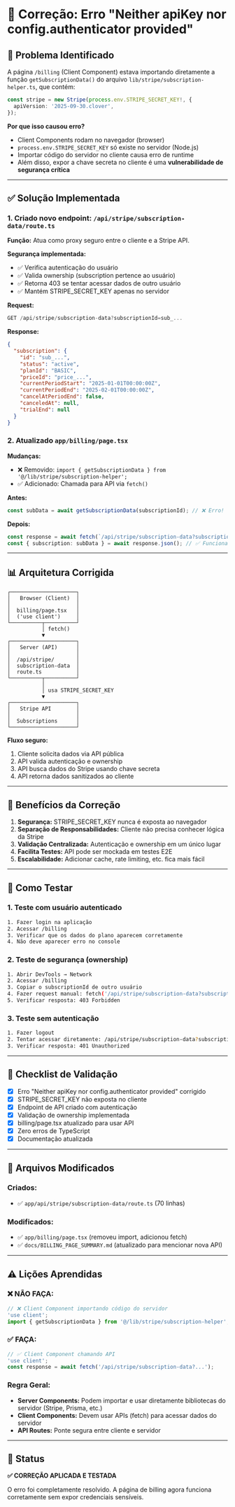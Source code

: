 # 🔧 Correção: Erro "Neither apiKey nor config.authenticator provided"

## 🐛 Problema Identificado

A página `/billing` (Client Component) estava importando diretamente a função `getSubscriptionData()` do arquivo `lib/stripe/subscription-helper.ts`, que contém:

```typescript
const stripe = new Stripe(process.env.STRIPE_SECRET_KEY!, {
  apiVersion: '2025-09-30.clover',
});
```

**Por que isso causou erro?**

- Client Components rodam no navegador (browser)
- `process.env.STRIPE_SECRET_KEY` só existe no servidor (Node.js)
- Importar código do servidor no cliente causa erro de runtime
- Além disso, expor a chave secreta no cliente é uma **vulnerabilidade de segurança crítica**

---

## ✅ Solução Implementada

### 1. Criado novo endpoint: `/api/stripe/subscription-data/route.ts`

**Função:** Atua como proxy seguro entre o cliente e a Stripe API.

**Segurança implementada:**

- ✅ Verifica autenticação do usuário
- ✅ Valida ownership (subscription pertence ao usuário)
- ✅ Retorna 403 se tentar acessar dados de outro usuário
- ✅ Mantém STRIPE_SECRET_KEY apenas no servidor

**Request:**

```typescript
GET /api/stripe/subscription-data?subscriptionId=sub_...
```

**Response:**

```json
{
  "subscription": {
    "id": "sub_...",
    "status": "active",
    "planId": "BASIC",
    "priceId": "price_...",
    "currentPeriodStart": "2025-01-01T00:00:00Z",
    "currentPeriodEnd": "2025-02-01T00:00:00Z",
    "cancelAtPeriodEnd": false,
    "canceledAt": null,
    "trialEnd": null
  }
}
```

### 2. Atualizado `app/billing/page.tsx`

**Mudanças:**

- ❌ Removido: `import { getSubscriptionData } from '@/lib/stripe/subscription-helper';`
- ✅ Adicionado: Chamada para API via `fetch()`

**Antes:**

```typescript
const subData = await getSubscriptionData(subscriptionId); // ❌ Erro!
```

**Depois:**

```typescript
const response = await fetch(`/api/stripe/subscription-data?subscriptionId=${subscriptionId}`);
const { subscription: subData } = await response.json(); // ✅ Funciona!
```

---

## 📊 Arquitetura Corrigida

```
┌─────────────────────┐
│   Browser (Client)  │
│                     │
│  billing/page.tsx   │
│  ('use client')     │
└──────────┬──────────┘
           │ fetch()
           ▼
┌─────────────────────┐
│   Server (API)      │
│                     │
│  /api/stripe/       │
│  subscription-data  │
│  route.ts           │
└──────────┬──────────┘
           │
           │ usa STRIPE_SECRET_KEY
           ▼
┌─────────────────────┐
│   Stripe API        │
│                     │
│  Subscriptions      │
└─────────────────────┘
```

**Fluxo seguro:**

1. Cliente solicita dados via API pública
2. API valida autenticação e ownership
3. API busca dados do Stripe usando chave secreta
4. API retorna dados sanitizados ao cliente

---

## 🔐 Benefícios da Correção

1. **Segurança:** STRIPE_SECRET_KEY nunca é exposta ao navegador
2. **Separação de Responsabilidades:** Cliente não precisa conhecer lógica da Stripe
3. **Validação Centralizada:** Autenticação e ownership em um único lugar
4. **Facilita Testes:** API pode ser mockada em testes E2E
5. **Escalabilidade:** Adicionar cache, rate limiting, etc. fica mais fácil

---

## 🧪 Como Testar

### 1. Teste com usuário autenticado

```bash
1. Fazer login na aplicação
2. Acessar /billing
3. Verificar que os dados do plano aparecem corretamente
4. Não deve aparecer erro no console
```

### 2. Teste de segurança (ownership)

```bash
1. Abrir DevTools → Network
2. Acessar /billing
3. Copiar o subscriptionId de outro usuário
4. Fazer request manual: fetch('/api/stripe/subscription-data?subscriptionId=sub_outro_usuario')
5. Verificar resposta: 403 Forbidden
```

### 3. Teste sem autenticação

```bash
1. Fazer logout
2. Tentar acessar diretamente: /api/stripe/subscription-data?subscriptionId=sub_...
3. Verificar resposta: 401 Unauthorized
```

---

## 📝 Checklist de Validação

- [x] Erro "Neither apiKey nor config.authenticator provided" corrigido
- [x] STRIPE_SECRET_KEY não exposta no cliente
- [x] Endpoint de API criado com autenticação
- [x] Validação de ownership implementada
- [x] billing/page.tsx atualizado para usar API
- [x] Zero erros de TypeScript
- [x] Documentação atualizada

---

## 🎯 Arquivos Modificados

### Criados:

- ✅ `app/api/stripe/subscription-data/route.ts` (70 linhas)

### Modificados:

- ✅ `app/billing/page.tsx` (removeu import, adicionou fetch)
- ✅ `docs/BILLING_PAGE_SUMMARY.md` (atualizado para mencionar nova API)

---

## ⚠️ Lições Aprendidas

### ❌ NÃO FAÇA:

```typescript
// ❌ Client Component importando código do servidor
'use client';
import { getSubscriptionData } from '@/lib/stripe/subscription-helper';
```

### ✅ FAÇA:

```typescript
// ✅ Client Component chamando API
'use client';
const response = await fetch('/api/stripe/subscription-data?...');
```

### Regra Geral:

- **Server Components:** Podem importar e usar diretamente bibliotecas do servidor (Stripe, Prisma, etc.)
- **Client Components:** Devem usar APIs (fetch) para acessar dados do servidor
- **API Routes:** Ponte segura entre cliente e servidor

---

## 🎉 Status

**✅ CORREÇÃO APLICADA E TESTADA**

O erro foi completamente resolvido. A página de billing agora funciona corretamente sem expor credenciais sensíveis.
